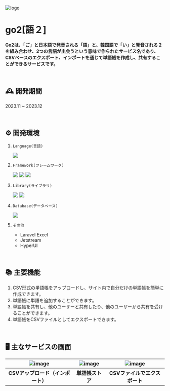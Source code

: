 ![logo](https://go2logo.s3.ap-northeast-2.amazonaws.com/go2-logo-big.png)

# go2[語２]
**Go2は、「ご」と日本語で発音される「語」と、韓国語で「い」と発音される２を組み合わせ、2つの言語が出会うという意味で作られたサービス名であり、CSVベースのエクスポート、インポートを通じて単語帳を作成し、共有することができるサービスです。**


<br>

## 🕰️ 開発期間
2023.11 ~ 2023.12

<br>

## ⚙️ 開発環境
1. `Language(言語)`
   
   <div>
    <img src="https://img.shields.io/badge/JavaScript-F7DF1E?style=for-the-badge&logo=JavaScript&logoColor=white">
2.  `Framework(フレームワーク)`
   
    <div>
    <img src="https://img.shields.io/badge/laravel-FF2D20?style=for-the-badge&logo=laravel&logoColor=white">
    <img src="https://img.shields.io/badge/Vue.js-4FC08D?style=for-the-badge&logo=Vue.js&logoColor=white">
    <img src="https://img.shields.io/badge/Tailwind CSS-06B6D4?style=for-the-badge&logo=Tailwind CSS&logoColor=white">

3. `Library(ライブラリ)`
      
    <div>
    <img src="https://img.shields.io/badge/Inertia-9553E9?style=for-the-badge&logo=Inertia&logoColor=white">
    <img src="https://img.shields.io/badge/VueX-4FC08D?style=for-the-badge&logo=Vue.js&logoColor=white">

4. `Database(データベース)`
      
    <div>
    <img src="https://img.shields.io/badge/PostgreSQL-4169E1?style=for-the-badge&logo=PostgreSQL&logoColor=white">

5. `その他`
   - Laravel Excel
   - Jetstream
   - HyperUI

<br>

## 📚 主要機能
1. CSV形式の単語帳をアップロードし、サイト内で自分だけの単語帳を簡単に作成できます。
2. 単語帳に単語を追加することができます。
3. 単語帳を共有し、他のユーザーと共有したり、他のユーザーから共有を受けることができます。
4. 単語帳をCSVファイルとしてエクスポートできます。

<br>


## 🖥️ 主なサービスの画面

| ![image](https://github.com/jeongwonkimo3o/2023-Laravel-webapp-go2/assets/113046042/673fa709-8077-4473-bf03-6fd55c8ef657)|![image](https://github.com/jeongwonkimo3o/2023-Laravel-webapp-go2/assets/113046042/2c735eee-bdee-42e1-875d-786fdc7888a7)|![image](https://github.com/jeongwonkimo3o/2023-Laravel-webapp-go2/assets/113046042/d9aa0655-72f1-4bcf-a0e1-b40010c96a12)|
|:-------------------------:|:-------------------------:|:-------------------------:|
|          **CSVアップロード（インポート）**         |          **単語帳ストア**           |         **CSVファイルでエクスポート**       |


